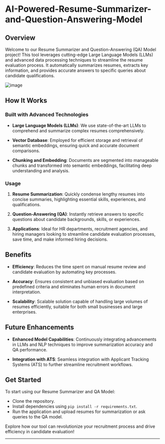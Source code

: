 # AI-Powered-Resume-Summarizer-and-Question-Answering-Model

## Overview

Welcome to our Resume Summarizer and Question-Answering (QA) Model project! This tool leverages cutting-edge Large Language Models (LLMs) and advanced data processing techniques to streamline the resume evaluation process. It automatically summarizes resumes, extracts key information, and provides accurate answers to specific queries about candidate qualifications.

![image](https://github.com/Swati-Shiriyannavar/AI-Powered-Resume-Summarizer-and-Question-Answering-Model/assets/75442865/d5fd49a9-799e-4bf0-a639-7f5883ab764d)

## How It Works

### Built with Advanced Technologies

- **Large Language Models (LLMs)**: We use state-of-the-art LLMs to comprehend and summarize complex resumes comprehensively.
  
- **Vector Database**: Employed for efficient storage and retrieval of semantic embeddings, ensuring quick and accurate document comparisons.
  
- **Chunking and Embedding**: Documents are segmented into manageable chunks and transformed into semantic embeddings, facilitating deep understanding and analysis.
  
### Usage

1. **Resume Summarization**: Quickly condense lengthy resumes into concise summaries, highlighting essential skills, experiences, and qualifications.
   
2. **Question-Answering (QA)**: Instantly retrieve answers to specific questions about candidate backgrounds, skills, or experiences.
   
3. **Applications**: Ideal for HR departments, recruitment agencies, and hiring managers looking to streamline candidate evaluation processes, save time, and make informed hiring decisions.

## Benefits

- **Efficiency**: Reduces the time spent on manual resume review and candidate evaluation by automating key processes.
  
- **Accuracy**: Ensures consistent and unbiased evaluation based on predefined criteria and eliminates human errors in document interpretation.
  
- **Scalability**: Scalable solution capable of handling large volumes of resumes efficiently, suitable for both small businesses and large enterprises.

## Future Enhancements

- **Enhanced Model Capabilities**: Continuously integrating advancements in LLMs and NLP techniques to improve summarization accuracy and QA performance.
  
- **Integration with ATS**: Seamless integration with Applicant Tracking Systems (ATS) to further streamline recruitment workflows.

## Get Started

To start using our Resume Summarizer and QA Model:
- Clone the repository.
- Install dependencies using `pip install -r requirements.txt`.
- Run the application and upload resumes for summarization or ask queries to the QA model.

Explore how our tool can revolutionize your recruitment process and drive efficiency in candidate evaluation!

---

